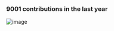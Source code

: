 ### 9001 contributions in the last year
![image](https://user-images.githubusercontent.com/8442384/87049445-45ca6480-c1fd-11ea-8a92-e7ee51346085.png)
